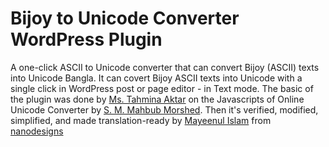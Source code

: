 Bijoy to Unicode Converter WordPress Plugin
===========================================

A one-click ASCII to Unicode converter that can convert Bijoy (ASCII) texts into Unicode Bangla. It can covert Bijoy ASCII texts into Unicode with a single click in WordPress post or page editor - in Text mode. The basic of the plugin was done by <a href="https://github.com/nishiafia">Ms. Tahmina Aktar</a> on the Javascripts of Online Unicode Converter by <a href="http://bnwebtools.sourceforge.net/">S. M. Mahbub Morshed</a>. Then it's verified, modified, simplified, and made translation-ready by <a href="https://github.com/mayeenulislam">Mayeenul Islam</a> from <a href="http://nanodesignsbd.com">nanodesigns</a>
